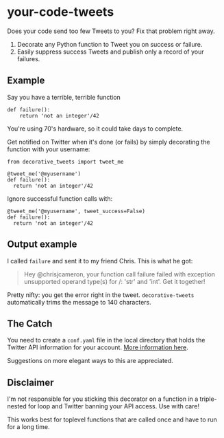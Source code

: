 
# your-code-tweets

Does your code send too few Tweets to you? Fix that problem right away.

1. Decorate any Python function to Tweet you on success or failure.
2. Easily suppress success Tweets and publish only a record of your failures.

## Example

Say you have a terrible, terrible function

    def failure():
        return 'not an integer'/42

You're using 70's hardware, so it could take days to complete.

Get notified on Twitter when it's done (or fails) by simply decorating the function with your username:

    from decorative_tweets import tweet_me

    @tweet_me('@myusername')
    def failure():
      return 'not an integer'/42

Ignore successful function calls with:

    @tweet_me('@myusername', tweet_success=False)
    def failure():
      return 'not an integer'/42

## Output example

I called `failure` and sent it to my friend Chris. This is what he got:

> Hey @chrisjcameron, your function call failure failed with exception unsupported
> operand type(s) for /: 'str' and 'int'. Get it together!

Pretty nifty: you get the error right in the tweet. `decorative-tweets` automatically trims the message to 140 characters.

## The Catch

You need to create a `conf.yaml` file in the local directory that holds the Twitter API information for your account. [More information here](https://dev.twitter.com/overview/documentation).

Suggestions on more elegant ways to this are appreciated.

## Disclaimer

I'm not responsible for you sticking this decorator on a function in a triple-nested for loop and Twitter banning your API access. Use with care!

This works best for toplevel functions that are called once and have to run for a long time.
